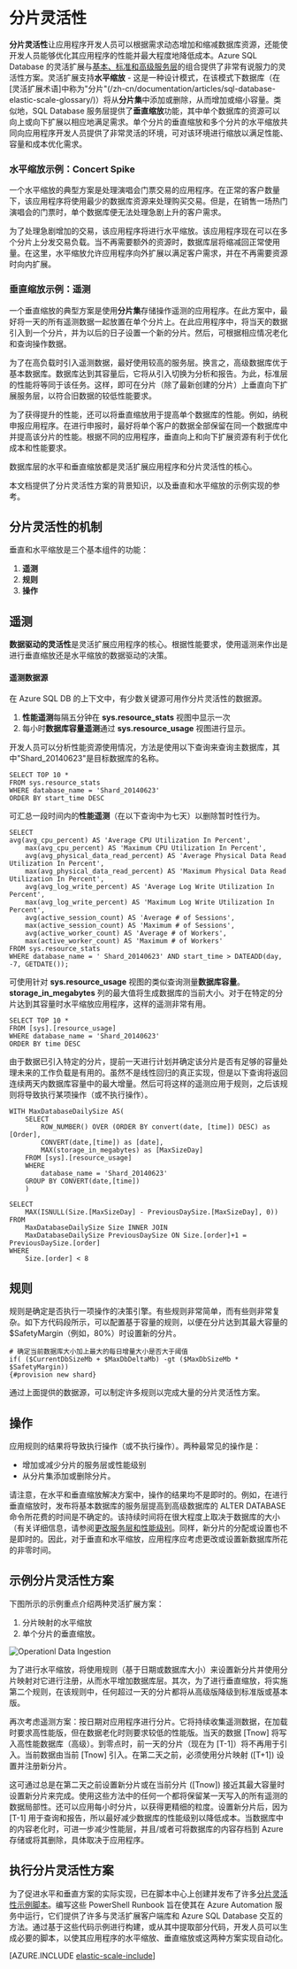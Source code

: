 <properties title="Data Dependent Routing" pageTitle="分片灵活性" description="介绍了分片灵活性（可轻松向外扩展 Azure SQL Database 的能力）的概念并提供了相关示例。" metaKeywords="sharding scaling, Azure SQL DB sharding, elastic scale, elasticity" services="sql-database" documentationCenter=""  manager="jhubbard" authors="sidneyh@microsoft.com"/>
<tags ms.service="sql-database"
    ms.date=""
    wacn.date=""
    />

# 分片灵活性 

**分片灵活性**让应用程序开发人员可以根据需求动态增加和缩减数据库资源，还能使开发人员能够优化其应用程序的性能并最大程度地降低成本。Azure SQL Database 的灵活扩展与[基本、标准和高级服务层](http://msdn.microsoft.com/zh-cb/library/azure/dn741340.aspx)的组合提供了非常有说服力的灵活性方案。灵活扩展支持**水平缩放** - 这是一种设计模式，在该模式下数据库（在[灵活扩展术语]中称为"分片"(/zh-cn/documentation/articles/sql-database-elastic-scale-glossary/)）将从**分片集**中添加或删除，从而增加或缩小容量。类似地，SQL Database 服务层提供了**垂直缩放**功能，其中单个数据库的资源可以向上或向下扩展以相应地满足需求。单个分片的垂直缩放和多个分片的水平缩放共同向应用程序开发人员提供了非常灵活的环境，可对该环境进行缩放以满足性能、容量和成本优化需求。

### 水平缩放示例：Concert Spike

一个水平缩放的典型方案是处理演唱会门票交易的应用程序。在正常的客户数量下，该应用程序将使用最少的数据库资源来处理购买交易。但是，在销售一场热门演唱会的门票时，单个数据库便无法处理急剧上升的客户需求。 

为了处理急剧增加的交易，该应用程序将进行水平缩放。该应用程序现在可以在多个分片上分发交易负载。当不再需要额外的资源时，数据库层将缩减回正常使用量。在这里，水平缩放允许应用程序向外扩展以满足客户需求，并在不再需要资源时向内扩展。   

### 垂直缩放示例：遥测

一个垂直缩放的典型方案是使用**分片集**存储操作遥测的应用程序。在此方案中，最好将一天的所有遥测数据一起放置在单个分片上。在此应用程序中，将当天的数据引入到一个分片，并为以后的日子设置一个新的分片。然后，可根据相应情况老化和查询操作数据。 

为了在高负载时引入遥测数据，最好使用较高的服务层。换言之，高级数据库优于基本数据库。数据库达到其容量后，它将从引入切换为分析和报告。为此，标准层的性能将等同于该任务。这样，即可在分片（除了最新创建的分片）上垂直向下扩展服务层，以符合旧数据的较低性能要求。 

为了获得提升的性能，还可以将垂直缩放用于提高单个数据库的性能。例如，纳税申报应用程序。在进行申报时，最好将单个客户的数据全部保留在同一个数据库中并提高该分片的性能。根据不同的应用程序，垂直向上和向下扩展资源有利于优化成本和性能要求。 

数据库层的水平和垂直缩放都是灵活扩展应用程序和分片灵活性的核心。 

本文档提供了分片灵活性方案的背景知识，以及垂直和水平缩放的示例实现的参考。 

## 分片灵活性的机制 

垂直和水平缩放是三个基本组件的功能： 

1. **遥测**
2. **规则**
3. **操作**

## <a name="telemetry"> </a>遥测

**数据驱动的灵活性**是灵活扩展应用程序的核心。根据性能要求，使用遥测来作出是进行垂直缩放还是水平缩放的数据驱动的决策。  

#### 遥测数据源
在 Azure SQL DB 的上下文中，有少数关键源可用作分片灵活性的数据源。 

1. **性能遥测**每隔五分钟在 **sys.resource_stats** 视图中显示一次 
2. 每小时**数据库容量遥测**通过 **sys.resource_usage** 视图进行显示。  

开发人员可以分析性能资源使用情况，方法是使用以下查询来查询主数据库，其中"Shard_20140623"是目标数据库的名称。 

    SELECT TOP 10 *  
    FROM sys.resource_stats  
    WHERE database_name = 'Shard_20140623'  
    ORDER BY start_time DESC 

可汇总一段时间内的**性能遥测**（在以下查询中为七天）以删除暂时性行为。

    SELECT  
    avg(avg_cpu_percent) AS 'Average CPU Utilization In Percent', 
        max(avg_cpu_percent) AS 'Maximum CPU Utilization In Percent', 
        avg(avg_physical_data_read_percent) AS 'Average Physical Data Read Utilization In Percent', 
        max(avg_physical_data_read_percent) AS 'Maximum Physical Data Read Utilization In Percent', 
        avg(avg_log_write_percent) AS 'Average Log Write Utilization In Percent', 
        max(avg_log_write_percent) AS 'Maximum Log Write Utilization In Percent', 
        avg(active_session_count) AS 'Average # of Sessions', 
        max(active_session_count) AS 'Maximum # of Sessions', 
        avg(active_worker_count) AS 'Average # of Workers', 
        max(active_worker_count) AS 'Maximum # of Workers' 
    FROM sys.resource_stats  
    WHERE database_name = ' Shard_20140623' AND start_time > DATEADD(day, -7, GETDATE()); 

可使用针对 **sys.resource_usage** 视图的类似查询测量**数据库容量**。**storage_in_megabytes** 列的最大值将生成数据库的当前大小。对于在特定的分片达到其容量时水平缩放应用程序，这样的遥测非常有用。 

    SELECT TOP 10 * 
    FROM [sys].[resource_usage] 
    WHERE database_name = 'Shard_20140623'  
    ORDER BY time DESC 

由于数据已引入特定的分片，提前一天进行计划并确定该分片是否有足够的容量处理未来的工作负载是有用的。虽然不是线性回归的真正实现，但是以下查询将返回连续两天内数据库容量中的最大增量。然后可将这样的遥测应用于规则，之后该规则将导致执行某项操作（或不执行操作）。 

    WITH MaxDatabaseDailySize AS( 
        SELECT 
            ROW_NUMBER() OVER (ORDER BY convert(date, [time]) DESC) as [Order], 
            CONVERT(date,[time]) as [date],  
            MAX(storage_in_megabytes) as [MaxSizeDay] 
        FROM [sys].[resource_usage] 
        WHERE  
            database_name = 'Shard_20140623' 
        GROUP BY CONVERT(date,[time]) 
        ) 
    
    SELECT 
        MAX(ISNULL(Size.[MaxSizeDay] - PreviousDaySize.[MaxSizeDay], 0)) 
    FROM  
        MaxDatabaseDailySize Size INNER JOIN 
        MaxDatabaseDailySize PreviousDaySize ON Size.[order]+1 = PreviousDaySize.[order] 
    WHERE 
        Size.[order] < 8 

## <a name="rule"></a>规则  

规则是确定是否执行一项操作的决策引擎。有些规则非常简单，而有些则非常复杂。如下方代码段所示，可以配置基于容量的规则，以便在分片达到其最大容量的 $SafetyMargin（例如，80%）时设置新的分片。

    # 确定当前数据库大小加上最大的每日增量大小是否大于阈值 
    if( ($CurrentDbSizeMb + $MaxDbDeltaMb) -gt ($MaxDbSizeMb * $SafetyMargin))  
    {#provision new shard} 

通过上面提供的数据源，可以制定许多规则以完成大量的分片灵活性方案。 

## <a name="action"></a>操作  

应用规则的结果将导致执行操作（或不执行操作）。两种最常见的操作是：

* 增加或减少分片的服务层或性能级别 
* 从分片集添加或删除分片。

请注意，在水平和垂直缩放解决方案中，操作的结果均不是即时的。例如，在进行垂直缩放时，发布将基本数据库的服务层提高到高级数据库的 ALTER DATABASE 命令所花费的时间是不确定的。该持续时间将在很大程度上取决于数据库的大小（有关详细信息，请参阅[更改服务层和性能级别](http://msdn.microsoft.com/zh-cn/library/azure/dn369872.aspx)。同样，新分片的分配或设置也不是即时的。因此，对于垂直和水平缩放，应用程序应考虑更改或设置新数据库所花的非零时间。  

## 示例分片灵活性方案 

下图所示的示例重点介绍两种灵活扩展方案： 
1. 分片映射的水平缩放 
2. 单个分片的垂直缩放。  

![Operationl Data Ingestion][1]

为了进行水平缩放，将使用规则（基于日期或数据库大小）来设置新分片并使用分片映射对它进行注册，从而水平增加数据库层。其次，为了进行垂直缩放，将实施第二个规则，在该规则中，任何超过一天的分片都将从高级版降级到标准版或基本版。 

再次考虑遥测方案：按日期对应用程序进行分片。它将持续收集遥测数据，在加载时要求高性能版，但在数据老化时则要求较低的性能版。当天的数据 [Tnow] 将写入高性能数据库（高级）。到零点时，前一天的分片（现在为 [T-1]）将不再用于引入。当前数据由当前 [Tnow] 引入。在第二天之前，必须使用分片映射 ([T+1]) 设置并注册新分片。  

这可通过总是在第二天之前设置新分片或在当前分片 ([Tnow]) 接近其最大容量时设置新分片来完成。使用这些方法中的任何一个都将保留某一天写入的所有遥测的数据局部性。还可以应用每小时分片，以获得更精细的粒度。设置新分片后，因为 [T-1] 用于查询和报告，所以最好减少数据库的性能级别以降低成本。当数据库中的内容老化时，可进一步减少性能层，并且/或者可将数据库的内容存档到 Azure 存储或将其删除，具体取决于应用程序。 

## 执行分片灵活性方案  

为了促进水平和垂直方案的实际实现，已在脚本中心上创建并发布了许多[分片灵活性示例脚本](http://go.microsoft.com/?linkid=9862617)。编写这些 PowerShell Runbook 旨在使其在 Azure Automation 服务中运行，它们提供了许多与灵活扩展客户端库和 Azure SQL Database 交互的方法。通过基于这些代码示例进行构建，或从其中提取部分代码，开发人员可以生成必要的脚本，以使其应用程序的水平缩放、垂直缩放或这两种方案实现自动化。 


[AZURE.INCLUDE [elastic-scale-include](../includes/elastic-scale-include.md)]

<!--Image references-->
[1]: ./media/sql-database-elastic-scale-elasticity/data-ingestion.png

<!--anchors-->
[遥测]:#telemetry
[规则]:#rule
[操作]:#action
